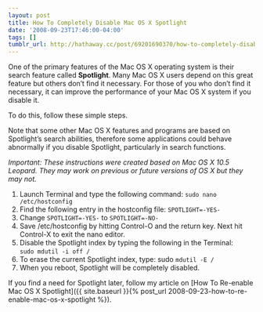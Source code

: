 ```yaml
---
layout: post
title: How To Completely Disable Mac OS X Spotlight
date: '2008-09-23T17:46:00-04:00'
tags: []
tumblr_url: http://hathaway.cc/post/69201690370/how-to-completely-disable-mac-os-x-spotlight
---
```

One of the primary features of the Mac OS X operating system is their search feature called **Spotlight**. Many Mac OS X users depend on this great feature but others don’t find it necessary. For those of you who don’t find it necessary, it can improve the performance of your Mac OS X system if you disable it.

To do this, follow these simple steps.

Note that some other Mac OS X features and programs are based on Spotlight’s search abilities, therefore some applications could behave abnormally if you disable Spotlight, particularly in search functions.

_Important: These instructions were created based on Mac OS X 10.5 Leopard. They may work on previous or future versions of OS X but they may not._

1.  Launch Terminal and type the following command: `sudo nano /etc/hostconfig`
2.  Find the following entry in the hostconfig file: `SPOTLIGHT=-YES-`
3.  Change `SPOTLIGHT=-YES-` to `SPOTLIGHT=-NO-`
4.  Save /etc/hostconfig by hitting Control-O and the return key. Next hit Control-X to exit the nano editor.
5.  Disable the Spotlight index by typing the following in the Terminal:  
    `sudo mdutil -i off /`
6.  To erase the current Spotlight index, type: sudo `mdutil -E /`
7.  When you reboot, Spotlight will be completely disabled.

If you find a need for Spotlight later, follow my article on [How To Re-enable Mac OS X Spotlight]({{ site.baseurl }}{% post_url 2008-09-23-how-to-re-enable-mac-os-x-spotlight %}).
